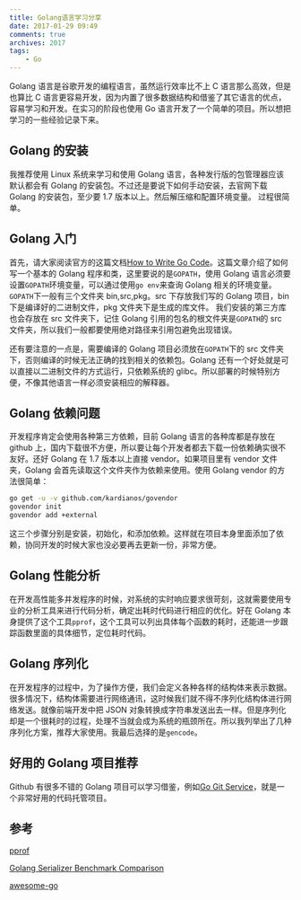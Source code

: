 ```yaml
---
title: Golang语言学习分享
date: 2017-01-29 09:49
comments: true
archives: 2017
tags:
	- Go
---
```


Golang 语言是谷歌开发的编程语言，虽然运行效率比不上 C 语言那么高效，但是也算比 C 语言更容易开发，因为内置了很多数据结构和借鉴了其它语言的优点，容易学习和开发。在实习的阶段也使用 Go 语言开发了一个简单的项目。所以想把学习的一些经验记录下来。

## Golang 的安装

我推荐使用 Linux 系统来学习和使用 Golang 语言，各种发行版的包管理器应该默认都会有 Golang 的安装包。不过还是要说下如何手动安装，去官网下载 Golang 的安装包，至少要 1.7 版本以上。然后解压缩和配置环境变量。
过程很简单。

## Golang 入门

首先，请大家阅读官方的这篇文档[How to Write Go Code](https://golang.org/doc/code.html)。这篇文章介绍了如何写一个基本的 Golang 程序和类，这里要说的是`GOPATH`，使用 Golang 语言必须要设置`GOPATH`环境变量，可以通过使用`go env`来查询 Golang 相关的环境变量。`GOPATH`下一般有三个文件夹 bin,src,pkg。src 下存放我们写的 Golang 项目，bin 下是编译好的二进制文件，pkg 文件夹下是生成的库文件。
我们安装的第三方库也会存放在 src 文件夹下，记住 Golang 引用的包名的根文件夹是`GOPATH`的 src 文件夹，所以我们一般都要使用绝对路径来引用包避免出现错误。

还有要注意的一点是，需要编译的 Golang 项目必须放在`GOPATH`下的 src 文件夹下，否则编译的时候无法正确的找到相关的依赖包。Golang 还有一个好处就是可以直接以二进制文件的方式运行，只依赖系统的 glibc。所以部署的时候特别方便，不像其他语言一样必须安装相应的解释器。

## Golang 依赖问题

开发程序肯定会使用各种第三方依赖，目前 Golang 语言的各种库都是存放在 github 上，国内下载很不方便，所以要让每个开发者都去下载一份依赖确实很不友好。还好 Golang 在 1.7 版本以上直接 vendor。如果项目里有 vendor 文件夹，Golang 会首先读取这个文件夹作为依赖来使用。使用 Golang vendor 的方法很简单：

```bash
go get -u -v github.com/kardianos/govendor
govendor init
govendor add +external
```

这三个步骤分别是安装，初始化，和添加依赖。这样就在项目本身里面添加了依赖，协同开发的时候大家也没必要再去更新一份，非常方便。

## Golang 性能分析

在开发高性能多并发程序的时候，对系统的实时响应要求很苛刻，这就需要使用专业的分析工具来进行代码分析，确定出耗时代码进行相应的优化。好在 Golang 本身提供了这个工具`pprof`，这个工具可以列出具体每个函数的耗时，还能进一步跟踪函数里面的具体细节，定位耗时代码。

## Golang 序列化

在开发程序的过程中，为了操作方便，我们会定义各种各样的结构体来表示数据。很多情况下，结构体需要进行网络通讯，这时候我们就不得不序列化结构体进行网络发送。就像前端开发中把 JSON 对象转换成字符串发送出去一样。但是序列化却是一个很耗时的过程，处理不当就会成为系统的瓶颈所在。所以我列举出了几种序列化方案，推荐大家使用。我最后选择的是`gencode`。

## 好用的 Golang 项目推荐

Github 有很多不错的 Golang 项目可以学习借鉴，例如[Go Git Service](https://gogs.io/)，就是一个非常好用的代码托管项目。

## 参考

[pprof](https://golang.org/pkg/net/http/pprof/)

[Golang Serializer Benchmark Comparison](https://github.com/smallnest/gosercomp)

[awesome-go](https://github.com/avelino/awesome-go)
